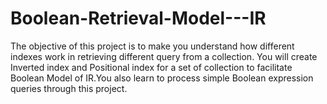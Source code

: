 # Boolean-Retrieval-Model---IR
The objective of this project is to make you understand how different indexes work in retrieving different query from a collection. You will create Inverted index and Positional index for a set of collection to facilitate Boolean Model of IR.You also learn to process simple Boolean expression queries through this project.
